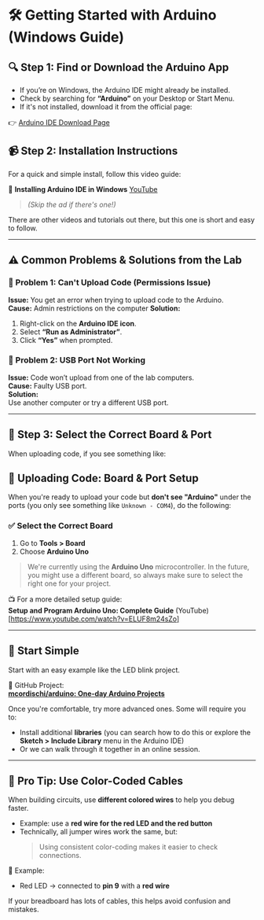 # 🛠️ Getting Started with Arduino (Windows Guide)

## 🔍 Step 1: Find or Download the Arduino App

- If you’re on Windows, the Arduino IDE might already be installed.
- Check by searching for **“Arduino”** on your Desktop or Start Menu.
- If it's not installed, download it from the official page:

👉 [Arduino IDE Download Page](https://www.arduino.cc/en/software)

## 📹 Step 2: Installation Instructions

For a quick and simple install, follow this video guide:

🎥 **Installing Arduino IDE in Windows** [YouTube](https://www.youtube.com/watch?v=ADn67BYMdH0) 
> _(Skip the ad if there's one!)_

There are other videos and tutorials out there, but this one is short and easy to follow.

---

## ⚠️ Common Problems & Solutions from the Lab

### 🚫 Problem 1: Can't Upload Code (Permissions Issue)

**Issue:** You get an error when trying to upload code to the Arduino.  
**Cause:** Admin restrictions on the computer
**Solution:**
1. Right-click on the **Arduino IDE icon**.
2. Select **“Run as Administrator”**.
3. Click **“Yes”** when prompted.

### 🔌 Problem 2: USB Port Not Working

**Issue:** Code won’t upload from one of the lab computers.  
**Cause:** Faulty USB port.  
**Solution:**  
Use another computer or try a different USB port.

---

## 🧭 Step 3: Select the Correct Board & Port

When uploading code, if you see something like:
## 🔁 Uploading Code: Board & Port Setup

When you're ready to upload your code but **don't see "Arduino"** under the ports (you only see something like `Unknown - COM4`), do the following:

### ✅ Select the Correct Board

1. Go to **Tools > Board**
2. Choose **Arduino Uno**

> We're currently using the **Arduino Uno** microcontroller. In the future, you might use a different board, so always make sure to select the right one for your project.

📺 For a more detailed setup guide:  
**Setup and Program Arduino Uno: Complete Guide** (YouTube)[https://www.youtube.com/watch?v=ELUF8m24sZo]

---

## 🚦 Start Simple

Start with an easy example like the LED blink project.

🔗 GitHub Project:  
**[mcordischi/arduino: One-day Arduino Projects](https://github.com/mcordischi/arduino)**

Once you're comfortable, try more advanced ones. Some will require you to:

- Install additional **libraries** (you can search how to do this or explore the **Sketch > Include Library** menu in the Arduino IDE)
- Or we can walk through it together in an online session.

---

## 🎨 Pro Tip: Use Color-Coded Cables

When building circuits, use **different colored wires** to help you debug faster.

- Example: use a **red wire for the red LED and the red button**
- Technically, all jumper wires work the same, but:
  > Using consistent color-coding makes it easier to check connections.

🧠 Example:
- Red LED → connected to **pin 9** with a **red wire**

If your breadboard has lots of cables, this helps avoid confusion and mistakes.

